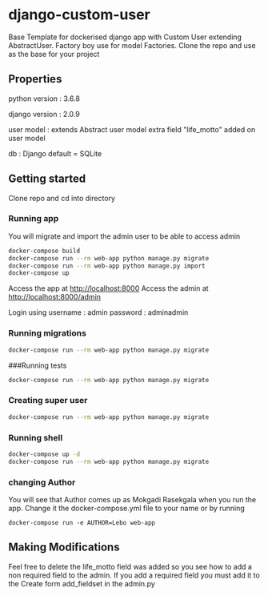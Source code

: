 # django-custom-user

Base Template for dockerised django app with Custom User extending AbstractUser. Factory boy use for model Factories. Clone the repo and use as the base for your project

## Properties
python version : 3.6.8

django version : 2.0.9

user model : extends Abstract user model extra field "life_motto" added on user model

db : Django default = SQLite

## Getting started
Clone repo and cd into directory

### Running app

You will migrate and import the admin user to be able to access admin
```bash
docker-compose build
docker-compose run --rm web-app python manage.py migrate
docker-compose run --rm web-app python manage.py import
docker-compose up
```
Access the app at [http://localhost:8000](http://localhost:8000/)
Access the admin at [http://localhost:8000/admin](http://localhost:8000/admin)

Login using 
  username : admin
  password : adminadmin

### Running migrations 
```bash
docker-compose run --rm web-app python manage.py migrate
```

###Running tests
```bash
docker-compose run --rm web-app python manage.py migrate
```

### Creating super user
```bash
docker-compose run --rm web-app python manage.py migrate
```

### Running shell 
```bash
docker-compose up -d
docker-compose run --rm web-app python manage.py migrate
```

### changing Author
You will see that Author comes up as Mokgadi Rasekgala when you run the app. Change it the docker-compose.yml file to your name  or by running
```shell
docker-compose run -e AUTHOR=Lebo web-app
```

## Making Modifications
Feel free to delete the life_motto field was added so you see how to add a non required field to the admin. If you add a required field you must add it to the Create form add_fieldset in the admin.py
